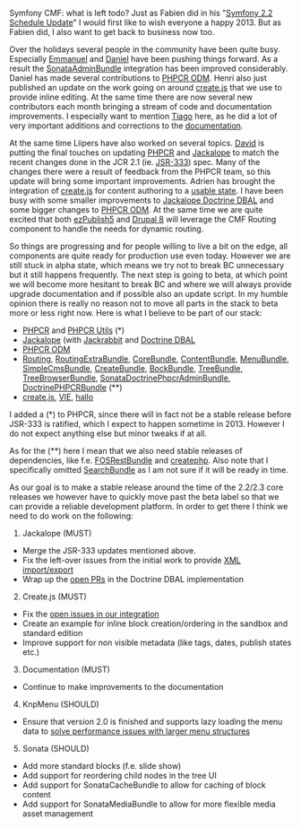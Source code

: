 Symfony CMF: what is left todo?
Just as Fabien did in his "[Symfony 2.2 Schedule Update](http://symfony.com/blog/symfony-2-2-schedule-update)" I
would first like to wish everyone a happy 2013. But as Fabien did, I also want to get back to business now too.

Over the holidays several people in the community have been quite busy. Especially [Emmanuel](https://github.com/EmmanuelVella)
and [Daniel](https://github.com/dantleech) have been pushing things forward. As a result the
[SonataAdminBundle](https://github.com/sonata-project/SonataAdminBundle) integration has been improved considerably.
Daniel has made several contributions to [PHPCR ODM](https://github.com/doctrine/phpcr-odm). Henri also just published
an update on the work going on around [create.js](http://bergie.iki.fi/blog/createjs-in-2013/) that we use to
provide inline editing. At the same time there are now several new contributors each month bringing a stream of
code and documentation improvements. I especially want to mention [Tiago](https://github.com/tiagojsag) here, as he
did a lot of very important additions and corrections to the [documentation](http://symfony.com/doc/master/cmf/index.html).

At the same time Liipers have also worked on several topics. [David](https://github.com/dbu) is putting the final
touches on updating [PHPCR](https://github.com/phpcr/phpcr/pull/52) and [Jackalope](https://github.com/jackalope/jackalope/pull/136)
to match the recent changes done in the JCR 2.1 (ie. [JSR-333](http://jcp.org/en/jsr/detail?id=333)) spec. Many of the changes
there were a result of feedback from the PHPCR team, so this update will bring some important improvements. Adrien has brought the integration
of [create.js](http://createjs.org) for content authoring to a [usable state](https://github.com/symfony-cmf/symfony-cmf-website/pull/9).
I have been busy with some smaller improvements to [Jackalope Doctrine DBAL](https://github.com/jackalope/jackalope-doctrine-dbal)
and some bigger changes to [PHPCR ODM](https://github.com/doctrine/phpcr-odm). At the same time we are quite excited that both
[ezPublish5](https://github.com/ezsystems/ezp-next/blob/master/composer.json#L28) and
[Drupal 8](http://drupal.org/node/1874500) will leverage the CMF Routing component to handle the needs for dynamic routing.

So things are progressing and for people willing to live a bit on the edge, all components are quite ready
for production use even today. However we are still stuck in alpha state, which means we try not to break BC unnecessary but it
still happens frequently. The next step is going to beta, at which point we will become more hesitant to break BC
and where we will always provide upgrade documentation and if possible also an update script. In my humble opinion
there is really no reason not to move all parts in the stack to beta more or less right now. Here is what I believe
to be part of our stack:
* [PHPCR](https://github.com/phpcr/phpcr) and [PHPCR Utils](https://github.com/phpcr/phpcr-utils) (*)
* [Jackalope](https://github.com/jackalope/jackalope) (with [Jackrabbit](https://github.com/jackalope/jackalope-jackrabbit) and [Doctrine DBAL](https://github.com/jackalope/jackalope-doctrine-dbal)
* [PHPCR ODM](https://github.com/doctrine/phpcr-odm)
* [Routing](https://github.com/symfony-cmf/Routing), [RoutingExtraBundle](https://github.com/symfony-cmf/RoutingExtraBundle), [CoreBundle](https://github.com/symfony-cmf/CoreBundle), [ContentBundle](https://github.com/symfony-cmf/ContentBundle), [MenuBundle](https://github.com/symfony-cmf/MenuBundle), [SimpleCmsBundle](https://github.com/symfony-cmf/SimpleCmsBundle), [CreateBundle](https://github.com/symfony-cmf/CreateBundle), [BockBundle](https://github.com/symfony-cmf/BockBundle), [TreeBundle](https://github.com/symfony-cmf/TreeBundle), [TreeBrowserBundle](https://github.com/symfony-cmf/TreeBrowserBundle), [SonataDoctrinePhpcrAdminBundle](https://github.com/sonata-project/SonataDoctrinePhpcrAdminBundle), [DoctrinePHPCRBundle](https://github.com/doctrine/DoctrinePHPCRBundle) (**)
* [create.js](http://createjs.org), [VIE](http://viejs.org), [hallo](http://hallojs.org)

I added a (*) to PHPCR, since there will in fact not be a stable release before JSR-333 is ratified, which I expect
to happen sometime in 2013. However I do not expect anything else but minor tweaks if at all.

As for the (**) here I mean that we also need stable releases of dependencies, like f.e. [FOSRestBundle](https://github.com/friendsofsymfony/FOSRestBundle)
and [createphp](https://github.com/flack/createphp). Also note that I specifically omitted [SearchBundle](https://github.com/symfony-cmf/SearchBundle) as
I am not sure if it will be ready in time.

As our goal is to make a stable release around the time of the 2.2/2.3 core releases we however have to quickly
move past the beta label so that we can provide a reliable development platform. In order to get there
I think we need to do work on the following:

1) Jackalope (MUST)
* Merge the JSR-333 updates mentioned above.
* Fix the left-over issues from the initial work to provide [XML import/export](https://github.com/jackalope/jackalope/pull/105)
* Wrap up the [open PRs](https://github.com/jackalope/jackalope-doctrine-dbal/pulls) in the Doctrine DBAL implementation

2) Create.js (MUST)
* Fix the [open issues in our integration](https://github.com/symfony-cmf/symfony-cmf-website/pull/9)
* Create an example for inline block creation/ordering in the sandbox and standard edition
* Improve support for non visible metadata (like tags, dates, publish states etc.)

3) Documentation (MUST)
* Continue to make improvements to the documentation

4) KnpMenu (SHOULD)
* Ensure that version 2.0 is finished and supports lazy loading the menu data to [solve performance issues with larger menu structures](https://github.com/symfony-cmf/MenuBundle/issues/19)

5) Sonata (SHOULD)
* Add more standard blocks (f.e. slide show)
* Add support for reordering child nodes in the tree UI
* Add support for SonataCacheBundle to allow for caching of block content
* Add support for SonataMediaBundle to allow for more flexible media asset management
